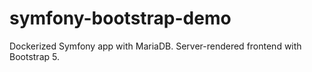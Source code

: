 # symfony-bootstrap-demo
Dockerized Symfony app with MariaDB. Server-rendered frontend with Bootstrap 5.
